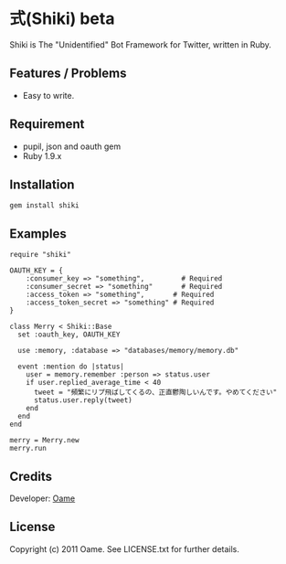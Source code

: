 式(Shiki) beta
=============

Shiki is The "Unidentified" Bot Framework for Twitter, written in Ruby.

Features / Problems
-------------

* Easy to write.

Requirement
-------------

* pupil, json and oauth gem
* Ruby 1.9.x

Installation
-------------

	gem install shiki

Examples
-------------
	require "shiki"

	OAUTH_KEY = {
		:consumer_key => "something",   	  # Required
		:consumer_secret => "something"		  # Required
		:access_token => "something",       # Required
		:access_token_secret => "something" # Required
	}
	
	class Merry < Shiki::Base
      set :oauth_key, OAUTH_KEY
      
      use :memory, :database => "databases/memory/memory.db"
      
      event :mention do |status|
        user = memory.remember :person => status.user
        if user.replied_average_time < 40
          tweet = "頻繁にリプ飛ばしてくるの、正直鬱陶しいんです。やめてください"
          status.user.reply(tweet)
        end
      end
    end

	merry = Merry.new
 	merry.run

Credits
-------------

Developer: [Oame](http://twitter.com/o_ame)

License
-------------

Copyright (c) 2011 Oame. See LICENSE.txt for
further details.

